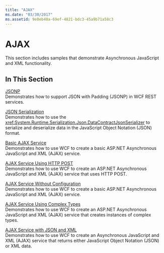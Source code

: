 ```yaml
---
title: "AJAX"
ms.date: "03/30/2017"
ms.assetid: 9e0eb40a-69ef-4821-bdc3-45a9b71a58c3
---
```

# AJAX
This section includes samples that demonstrate Asynchronous JavaScript and XML functionality.  
  
## In This Section  
 [JSONP](../../../../docs/framework/wcf/samples/jsonp.md)  
 Demonstrates how to support JSON with Padding (JSONP) in WCF REST services.  
  
 [JSON Serialization](../../../../docs/framework/wcf/samples/json-serialization.md)  
 Demonstrates how to use the <xref:System.Runtime.Serialization.Json.DataContractJsonSerializer> to serialize and deserialize data in the JavaScript Object Notation (JSON) format.  
  
 [Basic AJAX Service](../../../../docs/framework/wcf/samples/basic-ajax-service.md)  
 Demonstrates how to use WCF to create a basic ASP.NET Asynchronous JavaScript and XML (AJAX) service.  
  
 [AJAX Service Using HTTP POST](../../../../docs/framework/wcf/samples/ajax-service-using-http-post.md)  
 Demonstrates how to use WCF to create an ASP.NET Asynchronous JavaScript and XML (AJAX) service that uses HTTP POST.  
  
 [AJAX Service Without Configuration](../../../../docs/framework/wcf/samples/ajax-service-without-configuration.md)  
 Demonstrates how to use WCF to create a basic ASP.NET Asynchronous JavaScript and XML (AJAX) service.  
  
 [AJAX Service Using Complex Types](../../../../docs/framework/wcf/samples/ajax-service-using-complex-types-sample.md)  
 Demonstrates how to use WCF to create an ASP.NET Asynchronous JavaScript and XML (AJAX) service that creates instances of complex types.  
  
 [AJAX Service with JSON and XML](../../../../docs/framework/wcf/samples/ajax-service-with-json-and-xml-sample.md)  
 Demonstrates how to use WCF to create an Asynchronous JavaScript and XML (AJAX) service that returns either JavaScript Object Notation (JSON) or XML data.
